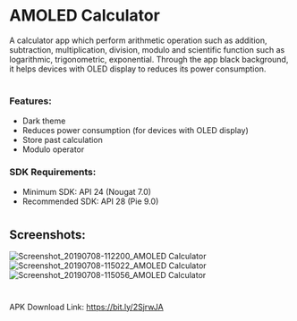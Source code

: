 AMOLED Calculator
===================================

A calculator app which perform arithmetic operation such as addition, subtraction, multiplication, division, modulo and scientific function such as logarithmic, trigonometric, exponential. Through the app black background, it helps devices with OLED display to reduces its power consumption.

#

### Features:
* Dark theme
* Reduces power consumption (for devices with OLED display)
* Store past calculation
* Modulo operator

### SDK Requirements:
* Minimum SDK: API 24 (Nougat 7.0)
* Recommended SDK: API 28 (Pie 9.0)

#

## Screenshots:
![Screenshot_20190708-112200_AMOLED Calculator](https://user-images.githubusercontent.com/47683574/60782190-3e9af180-a178-11e9-821b-0a6d1fee7d91.jpg)
![Screenshot_20190708-115022_AMOLED Calculator](https://user-images.githubusercontent.com/47683574/60782216-55d9df00-a178-11e9-8db2-22ba0e57c10f.jpg)
![Screenshot_20190708-115056_AMOLED Calculator](https://user-images.githubusercontent.com/47683574/60782239-73a74400-a178-11e9-96a6-c446920b9d16.jpg)

#

APK Download Link: https://bit.ly/2SjrwJA
